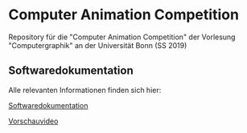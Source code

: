 ﻿# Computer Animation Competition
Repository für die "Computer Animation Competition" der Vorlesung "Computergraphik" an der Universität Bonn (SS 2019)

## Softwaredokumentation

Alle relevanten Informationen finden sich hier:

[Softwaredokumentation](documentation/documentation.md)

[Vorschauvideo](https://haehn.me/uni/cg)
